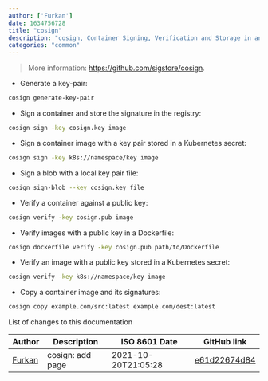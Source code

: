 ```yaml
---
author: ['Furkan']
date: 1634756728
title: "cosign"
description: "cosign, Container Signing, Verification and Storage in an OCI registry."
categories: "common"
---
```

> More information: <https://github.com/sigstore/cosign>.

- Generate a key-pair:

```bash
cosign generate-key-pair
```

- Sign a container and store the signature in the registry:

```bash
cosign sign -key cosign.key image
```

- Sign a container image with a key pair stored in a Kubernetes secret:

```bash
cosign sign -key k8s://namespace/key image
```

- Sign a blob with a local key pair file:

```bash
cosign sign-blob --key cosign.key file
```

- Verify a container against a public key:

```bash
cosign verify -key cosign.pub image
```

- Verify images with a public key in a Dockerfile:

```bash
cosign dockerfile verify -key cosign.pub path/to/Dockerfile
```

- Verify an image with a public key stored in a Kubernetes secret:

```bash
cosign verify -key k8s://namespace/key image
```

- Copy a container image and its signatures:

```bash
cosign copy example.com/src:latest example.com/dest:latest
```
List of changes to this documentation


Author | Description | ISO 8601 Date | GitHub link
------|-----|-----|-----
[Furkan](mailto:furkan.turkal@trendyol.com) | cosign: add page | 2021-10-20T21:05:28 | [e61d22674d84](https://github.com/tldr-pages/tldr/commit/e61d22674d84a177a3c6eafd3c714b2be8956c76)

